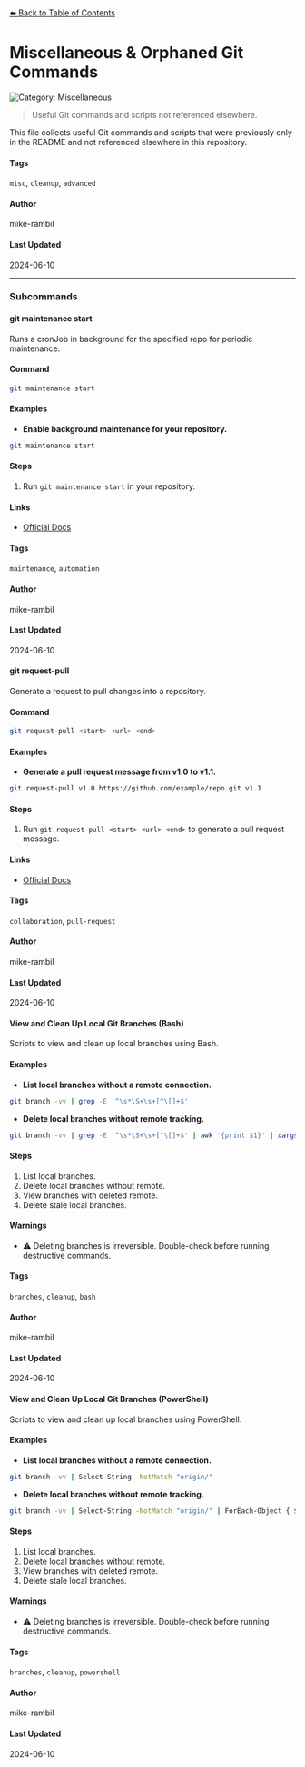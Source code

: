 [⬅️ Back to Table of Contents](../README.md#miscellaneous-orphaned-git-commands)

# Miscellaneous & Orphaned Git Commands


![Category: Miscellaneous](https://img.shields.io/badge/Category-Miscellaneous-blue)
> Useful Git commands and scripts not referenced elsewhere.

This file collects useful Git commands and scripts that were previously only in the README and not referenced elsewhere in this repository.


#### Tags
`misc`, `cleanup`, `advanced`

#### Author
mike-rambil

#### Last Updated
2024-06-10

---

### Subcommands
#### git maintenance start
Runs a cronJob in background for the specified repo for periodic maintenance.

#### Command
```sh
git maintenance start
```

#### Examples
- **Enable background maintenance for your repository.**


```sh
git maintenance start
```


#### Steps
1. Run `git maintenance start` in your repository.


#### Links
- [Official Docs](https://git-scm.com/docs/git-maintenance)


#### Tags
`maintenance`, `automation`

#### Author
mike-rambil

#### Last Updated
2024-06-10

#### git request-pull
Generate a request to pull changes into a repository.

#### Command
```sh
git request-pull <start> <url> <end>
```

#### Examples
- **Generate a pull request message from v1.0 to v1.1.**


```sh
git request-pull v1.0 https://github.com/example/repo.git v1.1
```


#### Steps
1. Run `git request-pull <start> <url> <end>` to generate a pull request message.


#### Links
- [Official Docs](https://git-scm.com/docs/git-request-pull)


#### Tags
`collaboration`, `pull-request`

#### Author
mike-rambil

#### Last Updated
2024-06-10

#### View and Clean Up Local Git Branches (Bash)
Scripts to view and clean up local branches using Bash.

#### Examples
- **List local branches without a remote connection.**


```sh
git branch -vv | grep -E '^\s*\S+\s+[^\[]+$'
```
- **Delete local branches without remote tracking.**


```sh
git branch -vv | grep -E '^\s*\S+\s+[^\[]+$' | awk '{print $1}' | xargs git branch -D
```


#### Steps
1. List local branches.
2. Delete local branches without remote.
3. View branches with deleted remote.
4. Delete stale local branches.


#### Warnings
- ⚠️ Deleting branches is irreversible. Double-check before running destructive commands.


#### Tags
`branches`, `cleanup`, `bash`

#### Author
mike-rambil

#### Last Updated
2024-06-10

#### View and Clean Up Local Git Branches (PowerShell)
Scripts to view and clean up local branches using PowerShell.

#### Examples
- **List local branches without a remote connection.**


```sh
git branch -vv | Select-String -NotMatch "origin/"
```
- **Delete local branches without remote tracking.**


```sh
git branch -vv | Select-String -NotMatch "origin/" | ForEach-Object { $branch = ($_ -split "\s+")[1]; git branch -D $branch }
```


#### Steps
1. List local branches.
2. Delete local branches without remote.
3. View branches with deleted remote.
4. Delete stale local branches.


#### Warnings
- ⚠️ Deleting branches is irreversible. Double-check before running destructive commands.


#### Tags
`branches`, `cleanup`, `powershell`

#### Author
mike-rambil

#### Last Updated
2024-06-10

